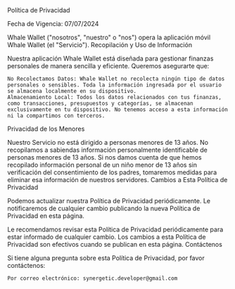 Política de Privacidad

Fecha de Vigencia: 07/07/2024

Whale Wallet ("nosotros", "nuestro" o "nos") opera la aplicación móvil Whale Wallet (el "Servicio").
Recopilación y Uso de Información

Nuestra aplicación Whale Wallet está diseñada para gestionar finanzas personales de manera sencilla y eficiente. Queremos asegurarte que:

    No Recolectamos Datos: Whale Wallet no recolecta ningún tipo de datos personales o sensibles. Toda la información ingresada por el usuario se almacena localmente en su dispositivo.
    Almacenamiento Local: Todos los datos relacionados con tus finanzas, como transacciones, presupuestos y categorías, se almacenan exclusivamente en tu dispositivo. No tenemos acceso a esta información ni la compartimos con terceros.

Privacidad de los Menores

Nuestro Servicio no está dirigido a personas menores de 13 años. No recopilamos a sabiendas información personalmente identificable de personas menores de 13 años. Si nos damos cuenta de que hemos recopilado información personal de un niño menor de 13 años sin verificación del consentimiento de los padres, tomaremos medidas para eliminar esa información de nuestros servidores.
Cambios a Esta Política de Privacidad

Podemos actualizar nuestra Política de Privacidad periódicamente. Le notificaremos de cualquier cambio publicando la nueva Política de Privacidad en esta página.

Le recomendamos revisar esta Política de Privacidad periódicamente para estar informado de cualquier cambio. Los cambios a esta Política de Privacidad son efectivos cuando se publican en esta página.
Contáctenos

Si tiene alguna pregunta sobre esta Política de Privacidad, por favor contáctenos:

    Por correo electrónico: synergetic.developer@gmail.com
